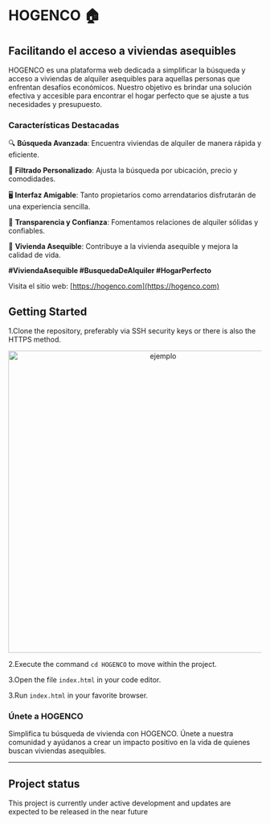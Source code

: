 # HOGENCO 🏠

## Facilitando el acceso a viviendas asequibles

HOGENCO es una plataforma web dedicada a simplificar la búsqueda y acceso a viviendas de alquiler asequibles para aquellas personas que enfrentan desafíos económicos. Nuestro objetivo es brindar una solución efectiva y accesible para encontrar el hogar perfecto que se ajuste a tus necesidades y presupuesto.

### Características Destacadas

🔍 **Búsqueda Avanzada**: Encuentra viviendas de alquiler de manera rápida y eficiente.

🎯 **Filtrado Personalizado**: Ajusta la búsqueda por ubicación, precio y comodidades.

🖥️ **Interfaz Amigable**: Tanto propietarios como arrendatarios disfrutarán de una experiencia sencilla.

🤝 **Transparencia y Confianza**: Fomentamos relaciones de alquiler sólidas y confiables.

🏡 **Vivienda Asequible**: Contribuye a la vivienda asequible y mejora la calidad de vida.

**#ViviendaAsequible #BusquedaDeAlquiler #HogarPerfecto**

Visita el sitio web: [https://hogenco.com](https://hogenco.com)

## Getting Started

1.Clone the repository, preferably via SSH security keys or there is also the HTTPS method.

<p align="center"><img src="https://happygitwithr.com/img/github-https-or-ssh-url-annotated.png" width="600" alt="ejemplo"></p>

2.Execute the command ```cd HOGENCO``` to move within the project.

3.Open the file ```index.html``` in your code editor.

3.Run ```index.html``` in your favorite browser.

### Únete a HOGENCO

Simplifica tu búsqueda de vivienda con HOGENCO. Únete a nuestra comunidad y ayúdanos a crear un impacto positivo en la vida de quienes buscan viviendas asequibles.

---



## Project status

This project is currently under active development and updates are expected to be released in the near future

